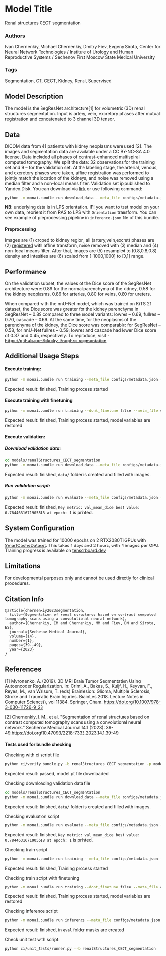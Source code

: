 # Model Title
Renal structures CECT segmentation

### **Authors**
Ivan Chernenkiy,   Michael Chernenkiy,   Dmitry Fiev,   Evgeny Sirota, Center for Neural Network Technologies / Institute of Urology and Human Reproductive Systems / Sechenov First Moscow State Medical University

### **Tags**
Segmentation, CT, CECT, Kidney, Renal, Supervised

## **Model Description**
The model is the SegResNet architecture[1] for volumetric (3D) renal structures segmentation. Input is artery, vein, excretory phases after mutual registration and concatenated to 3 channel 3D tensor.


## **Data**
DICOM data from 41 patients with kidney neoplasms were used [2]. The images and segmentation data are available under a CC BY-NC-SA 4.0 license. Data included all phases of contrast-enhanced multispiral computed tomography. We split the data: 32 observations for the training set and 9 – for the validation set. At the labeling stage, the arterial, venous, and excretory phases were taken, affine registration was performed to jointly match the location of the kidneys, and noise was removed using a median filter and a non-local means filter. Validation set ip published to Yandex.Disk. You can download via [link](https://disk.yandex.ru/d/pWEKt6D3qi3-aw) or use following command:
```bash
python -m monai.bundle run download_data --meta_file configs/metadata.json --config_file "['configs/train.json', 'configs/evaluate.json']"
```

**NB**: underlying data is in LPS orientation. IF! you want to test model on your own data, reorient it from RAS to LPS with `Orientation` transform. You can see example of preprocessing pipeline in `inference.json` file of this bundle.

#### **Preprocessing**
Images are (1) croped to kidney region, all (artery,vein,excret) phases are (2) [registered](https://simpleitk.readthedocs.io/en/master/registrationOverview.html#lbl-registration-overview) with affine transform, noise removed with (3) median and (4) non-local means filter. After that, images are (5) resampled to (0.8,0.8,0.8) density and intesities are (6) scaled from [-1000,1000] to [0,1] range.

## **Performance**
On the validation subset, the values of the Dice score of the SegResNet architecture were: 0.89 for the normal parenchyma of the kidney, 0.58 for the kidney neoplasms, 0.86 for arteries, 0.80 for veins, 0.80 for ureters.

When compared with the nnU-Net model, which was trained on KiTS 21 dataset, the Dice score was greater for the kidney parenchyma in SegResNet – 0.89 compared to three model variants: lowres – 0.69, fullres – 0.70, cascade – 0.69. At the same time, for the neoplasms of the parenchyma of the kidney, the Dice score was comparable: for SegResNet – 0.58, for nnU-Net fullres – 0.59; lowres and cascade had lower Dice score of 0.37 and 0.45, respectively. To reproduce, visit - https://github.com/blacky-i/nephro-segmentation


## **Additional Usage Steps**

#### Execute training:

```bash
python -m monai.bundle run training --meta_file configs/metadata.json --config_file configs/train.json
```
Expected result: finished, Training process started


#### Execute training with finetuning
```bash
python -m monai.bundle run training --dont_finetune false --meta_file configs/metadata.json --config_file configs/train.json
```
Expected result: finished, Training process started, model variables are restored

#### Execute validation:

##### Download validation data:
```bash
cd models/renalStructures_CECT_segmantation
python -m monai.bundle run download_data --meta_file configs/metadata.json --config_file "['configs/train.json', 'configs/evaluate.json']"
```
Expected result: finished, `data/` folder is created and filled with images.

#####  Run validation script:
```bash
python -m monai.bundle run evaluate --meta_file configs/metadata.json --config_file "['configs/train.json', 'configs/evaluate.json']"
```
Expected result: finished, `Key metric: val_mean_dice best value: 0.7844631671905518 at epoch: 1` is printed.

## **System Configuration**
The model was trained for 10000 epochs on 2 RTX2080Ti GPUs with [SmartCacheDataset](https://docs.monai.io/en/stable/data.html#smartcachedataset). This takes 1 days and 2 hours, with 4 images per GPU.
Training progress is available on [tensorboard.dev](https://tensorboard.dev/experiment/VlEMjLdURH6SyFp216dFBg)


## **Limitations**
For developmental purposes only and cannot be used directly for clinical procedures.

## **Citation Info**
```
@article{chernenkiy2023segmentation,
  title={Segmentation of renal structures based on contrast computed tomography scans using a convolutional neural network},
  author={Chernenkiy, IМ and Chernenkiy, MM and Fiev, DN and Sirota, ES},
  journal={Sechenov Medical Journal},
  volume={14},
  number={1},
  pages={39--49},
  year={2023}
}
```

## **References**

[1] Myronenko, A. (2019). 3D MRI Brain Tumor Segmentation Using Autoencoder Regularization. In: Crimi, A., Bakas, S., Kuijf, H., Keyvan, F., Reyes, M., van Walsum, T. (eds) Brainlesion: Glioma, Multiple Sclerosis, Stroke and Traumatic Brain Injuries. BrainLes 2018. Lecture Notes in Computer Science(), vol 11384. Springer, Cham. https://doi.org/10.1007/978-3-030-11726-9_28

[2] Chernenkiy, I. М., et al. "Segmentation of renal structures based on contrast computed tomography scans using a convolutional neural network." Sechenov Medical Journal 14.1 (2023): 39-49.https://doi.org/10.47093/2218-7332.2023.14.1.39-49

#### **Tests used for bundle checking**

Checking with ci script file
```bash
python ci/verify_bundle.py -b renalStructures_CECT_segmentation -p models
```
Expected result: passed, model.pt file downloaded


Checking downloading validation data file
```bash
cd models/renalStructures_CECT_segmentation
python -m monai.bundle run download_data --meta_file configs/metadata.json --config_file "['configs/train.json', 'configs/evaluate.json']"
```
Expected result: finished, `data/` folder is created and filled with images.


Checking evaluation script
```bash
python -m monai.bundle run evaluate --meta_file configs/metadata.json --config_file "['configs/train.json', 'configs/evaluate.json']"
```
Expected result: finished, `Key metric: val_mean_dice best value: 0.7844631671905518 at epoch: 1` is printed.


Checking train script
```bash
python -m monai.bundle run training --meta_file configs/metadata.json --config_file configs/train.json
```
Expected result: finished, Training process started


Checking train script with finetuning
```bash
python -m monai.bundle run training --dont_finetune false --meta_file configs/metadata.json --config_file configs/train.json
```
Expected result: finished, Training process started, model variables are restored

Checking inference script 
```bash
python -m monai.bundle run inference --meta_file configs/metadata.json --config_file configs/inference.json
```
Expected result: finished, in `eval` folder masks are created

Check unit test with script:
```bash
python ci/unit_tests/runner.py --b renalStructures_CECT_segmentation
```
